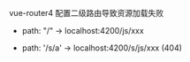 vue-router4 配置二级路由导致资源加载失败

- path: "/" -> localhost:4200/js/xxx

- path: '/s/a' -> localhost:4200/s/js/xxx (404)